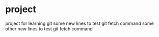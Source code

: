 # project
project for learning git
some new lines to test git fetch command
some other new lines to test git fetch command
